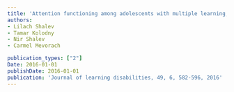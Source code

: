```yaml
---
title: 'Attention functioning among adolescents with multiple learning, attentional, behavioral, and emotional difficulties'
authors: 
- Lilach Shalev
- Tamar Kolodny
- Nir Shalev
- Carmel Mevorach

publication_types: ["2"]
Date: 2016-01-01
publishDate: 2016-01-01
publication: 'Journal of learning disabilities, 49, 6, 582-596, 2016'
---
```

